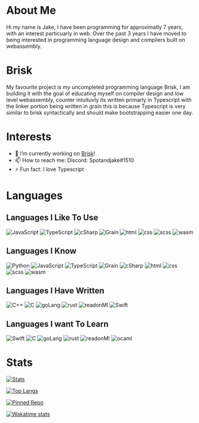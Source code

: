 # About Me
Hi my name is Jake, I have been programming for approximatly 7 years, with an interest particuarly in web. Over the past 3 years I have moved to being interested in programming language design and compilers built on webassembly.

# Brisk
My favourite project is my uncompleted programming language Brisk, I am building it with the goal of educating myself on compiler design and low level webassembly, counter intuituvly its written primarly in Typescript with the linker portion being written in grain this is because Typescript is very similar to brisk syntactically and should make bootstrapping easier one day.
# Interests
- 🔭 I’m currently working on [Brisk](https://github.com/spotandjake/Brisk)!
- 📫 How to reach me: Discord: Spotandjake#1510
- ⚡ Fun fact: I love Typescript
# Languages
## Languages I Like To Use
![JavaScript](https://img.shields.io/badge/-JavaScript-000?&logo=JavaScript)
![TypeScript](https://img.shields.io/badge/-TypeScript-000?&logo=TypeScript)
![cSharp](https://img.shields.io/badge/-cSharp-000?logo=CSharp)
![Grain](https://img.shields.io/badge/-Grain-000)
![html](https://img.shields.io/badge/-html-000?logo=html5)
![css](https://img.shields.io/badge/-css-000?logo=css3)
![scss](https://img.shields.io/badge/-scss-000?logo=sass)
![wasm](https://img.shields.io/badge/-wasm-000?logo=webassembly)
## Languages I Know
![Python](https://img.shields.io/badge/-Python-000?&logo=Python)
![JavaScript](https://img.shields.io/badge/-JavaScript-000?&logo=JavaScript)
![TypeScript](https://img.shields.io/badge/-TypeScript-000?&logo=TypeScript)
![Grain](https://img.shields.io/badge/-Grain-000)
![cSharp](https://img.shields.io/badge/-cSharp-000?logo=CSharp)
![html](https://img.shields.io/badge/-html-000?logo=html5)
![css](https://img.shields.io/badge/-css-000?logo=css3)
![scss](https://img.shields.io/badge/-scss-000?logo=sass)
![wasm](https://img.shields.io/badge/-wasm-000?logo=webassembly)
## Languages I Have Written
![C++](https://img.shields.io/badge/-C++-000?&logo=c%2b%2b&logoColor=00599C)
![C](https://img.shields.io/badge/-C-000?&logo=C)
![goLang](https://img.shields.io/badge/-go-000?logo=go)
![rust](https://img.shields.io/badge/-rust-000?logo=rust)
![readonMl](https://img.shields.io/badge/-reason-000?logo=reason)
![Swift](https://img.shields.io/badge/-Swift-000?&logo=Swift)
## Languages I want To Learn
![Swift](https://img.shields.io/badge/-Swift-000?&logo=Swift)
![C](https://img.shields.io/badge/-C-000?&logo=C)
![goLang](https://img.shields.io/badge/-go-000?logo=go)
![rust](https://img.shields.io/badge/-rust-000?logo=rust)
![readonMl](https://img.shields.io/badge/-reason-000?logo=reason)
![ocaml](https://img.shields.io/badge/-ocaml-000?logo=ocaml)

# Stats

[![Stats](https://github-readme-stats.vercel.app/api?username=Spotandjake&show_icons=true&theme=algolia)](https://github.com/Spotandjake)

[![Top Langs](https://github-readme-stats.vercel.app/api/top-langs/?username=Spotandjake&theme=algolia&langs_count=8)](https://github.com/Spotandjake)

[![Pinned Repo](https://github-readme-stats.vercel.app/api/pin/?username=Spotandjake&repo=Brisk&theme=algolia)](https://github.com/Spotandjake/Brisk)

[![Wakatime stats](https://github-readme-stats.vercel.app/api/wakatime?username=Spotandjake&theme=algolia&v=2)]([https://github.com/Spotandjake](https://wakatime.com/@Spotandjake))

